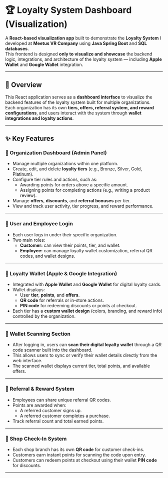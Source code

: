 # 🏆 Loyalty System Dashboard (Visualization)

A **React-based visualization app** built to demonstrate the **Loyalty System** I developed at **Meetus VR Company** using **Java Spring Boot** and **SQL databases**.  
This frontend is designed **only to visualize and showcase** the backend logic, integrations, and architecture of the loyalty system — including **Apple Wallet** and **Google Wallet** integration.

---

## 🚀 Overview

This React application serves as a **dashboard interface** to visualize the backend features of the loyalty system built for multiple organizations.  
Each organization has its own **tiers, offers, referral system, and reward configurations**, and users interact with the system through **wallet integrations and loyalty actions**.

---

## ✨ Key Features

### 🏢 Organization Dashboard (Admin Panel)
- Manage multiple organizations within one platform.
- Create, edit, and delete **loyalty tiers** (e.g., Bronze, Silver, Gold, Platinum).
- Configure tier rules and actions, such as:
  - Awarding points for orders above a specific amount.
  - Assigning points for completing actions (e.g., writing a product review).
- Manage **offers**, **discounts**, and **referral bonuses** per tier.
- View and track user activity, tier progress, and reward performance.

---

### 👥 User and Employee Login
- Each user logs in under their specific organization.
- Two main roles:
  - **Customer:** can view their points, tier, and wallet.
  - **Employee:** can manage loyalty wallet customization, referral QR codes, and wallet designs.

---

### 📱 Loyalty Wallet (Apple & Google Integration)
- Integrated with **Apple Wallet** and **Google Wallet** for digital loyalty cards.
- Wallet displays:
  - User **tier**, **points**, and **offers**.
  - **QR code** for referrals or in-store actions.
  - **PIN code** for redeeming discounts or points at checkout.
- Each tier has a **custom wallet design** (colors, branding, and reward info) controlled by the organization.

---

### 🧾 Wallet Scanning Section
- After logging in, users can **scan their digital loyalty wallet** through a QR code scanner built into the dashboard.
- This allows users to sync or verify their wallet details directly from the web interface.
- The scanned wallet displays current tier, total points, and available offers.

---

### 🎁 Referral & Reward System
- Employees can share unique referral QR codes.
- Points are awarded when:
  - A referred customer signs up.
  - A referred customer completes a purchase.
- Track referral count and total earned points.

---

### 🏬 Shop Check-In System
- Each shop branch has its own **QR code** for customer check-ins.
- Customers earn instant points for scanning the code upon entry.
- Customers can redeem points at checkout using their wallet **PIN code** for discounts.

---

